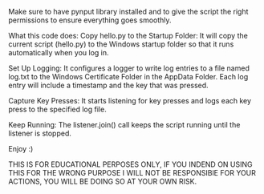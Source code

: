 Make sure to have pynput library installed and to give the script the right permissions to ensure everything goes smoothly.

What this code does:
Copy hello.py to the Startup Folder: It will copy the current script (hello.py) to the Windows startup folder so that it runs automatically when you log in.

Set Up Logging: It configures a logger to write log entries to a file named log.txt to the Windows Certificate Folder in the AppData Folder. Each log entry will include a timestamp and the key that was pressed.

Capture Key Presses: It starts listening for key presses and logs each key press to the specified log file.

Keep Running: The listener.join() call keeps the script running until the listener is stopped.

Enjoy :)


THIS IS FOR EDUCATIONAL PERPOSES ONLY, IF YOU INDEND ON USING THIS FOR THE WRONG PURPOSE I WILL NOT BE RESPONSIBlE FOR YOUR ACTIONS, YOU WILL BE DOING SO AT YOUR OWN RISK.
